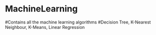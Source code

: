 # MachineLearning
#Contains all the machine learning algorithms
#Decision Tree, K-Nearest Neighbour, K-Means, Linear Regression
